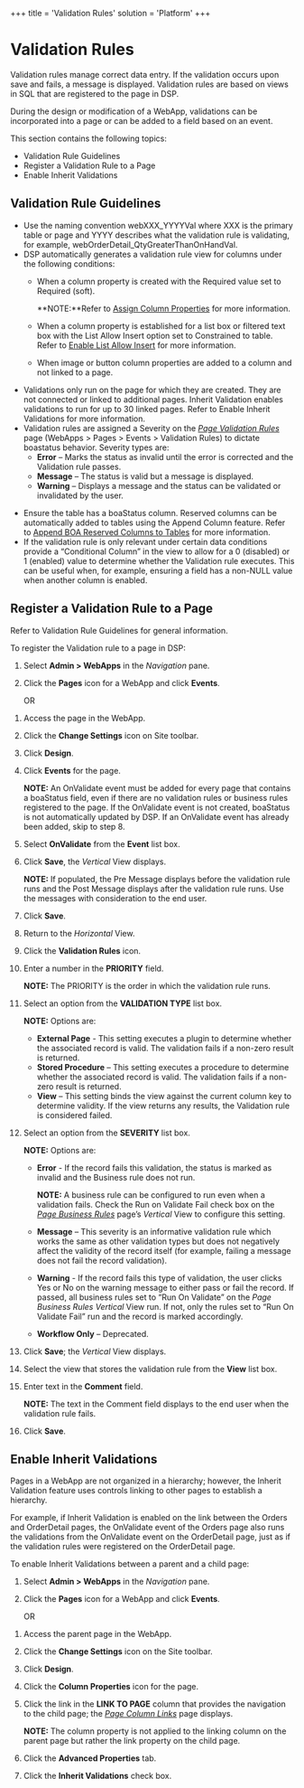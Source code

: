 +++
title = 'Validation Rules'
solution = 'Platform'
+++

# Validation Rules

Validation rules manage correct data entry. If the validation occurs
upon save and fails, a message is displayed. Validation rules are based
on views in SQL that are registered to the page in DSP.

During the design or modification of a WebApp, validations can be
incorporated into a page or can be added to a field based on an event.

This section contains the following topics:

  - Validation Rule Guidelines
  - Register a Validation Rule to a Page
  - Enable Inherit Validations

## <span id="Validati"></span>Validation Rule Guidelines

  - Use the naming convention webXXX\_YYYYVal where XXX is the primary
    table or page and YYYY describes what the validation rule is
    validating, for example, webOrderDetail\_QtyGreaterThanOnHandVal.
  - DSP automatically generates a validation rule view for columns under
    the following conditions:
      - When a column property is created with the Required value set to
        Required (soft).
        
        **NOTE:**Refer to [Assign Column
        Properties](Assign_Column_Properties.htm) for more information.
    
      - When a column property is established for a list box or filtered
        text box with the List Allow Insert option set to Constrained to
        table. Refer to [Enable List Allow
        Insert](Enable_List_Allow_Insert.htm) for more information.
    
      - When image or button column properties are added to a column and
        not linked to a page.
  - Validations only run on the page for which they are created. They
    are not connected or linked to additional pages. Inherit Validation
    enables validations to run for up to 30 linked pages. Refer to
    Enable Inherit Validations for more information.
  - Validation rules are assigned a Severity on the *[Page Validation
    Rules](../Sys_Admin/Page_Desc/Page_Validation_Rules.htm)* page
    (WebApps \> Pages \> Events \> Validation Rules) to dictate
    boastatus behavior. Severity types are:
      - **Error** – Marks the status as invalid until the error is
        corrected and the Validation rule passes.
      - **Message** – The status is valid but a message is displayed.
      - **Warning** – Displays a message and the status can be validated
        or invalidated by the user.

<!-- end list -->

  - Ensure the table has a boaStatus column. Reserved columns can be
    automatically added to tables using the Append Column feature. Refer
    to [Append BOA Reserved Columns to
    Tables](Append_BOA_Reserved_Columns_to_Tables.htm) for more
    information.
  - If the validation rule is only relevant under certain data
    conditions provide a “Conditional Column” in the view to allow for a
    0 (disabled) or 1 (enabled) value to determine whether the
    Validation rule executes. This can be useful when, for example,
    ensuring a field has a non-NULL value when another column is
    enabled.

## <span id="Register"></span>Register a Validation Rule to a Page

Refer to Validation Rule Guidelines for general information.

To register the Validation rule to a page in DSP:

1.  Select **Admin \> WebApps** in the *Navigation* pane.

2.  Click the **Pages** icon for a WebApp and click **Events**.
    
    OR

<!-- end list -->

1.  Access the page in the WebApp.

2.  Click the **Change Settings** icon on Site toolbar.

3.  Click **Design**.

4.  Click **Events** for the page.
    
    **NOTE:** An OnValidate event must be added for every page that
    contains a boaStatus field, even if there are no validation rules or
    business rules registered to the page. If the OnValidate event is
    not created, boaStatus is not automatically updated by DSP. If an
    OnValidate event has already been added, skip to step 8.

5.  Select **OnValidate** from the **Event** list box.

6.  Click **Save**, the *Vertical* View displays.
    
    **NOTE:** If populated, the Pre Message displays before the
    validation rule runs and the Post Message displays after the
    validation rule runs. Use the messages with consideration to the end
    user.

7.  Click **Save**.

8.  Return to the *Horizontal* View.

9.  Click the **Validation Rules** icon.

10. Enter a number in the **PRIORITY** field.
    
    **NOTE:** The PRIORITY is the order in which the validation rule
    runs.

11. Select an option from the **VALIDATION TYPE** list box.
    
    **NOTE:** Options are:
    
      - **External Page** - This setting executes a plugin to determine
        whether the associated record is valid. The validation fails if
        a non-zero result is returned.
      - **Stored Procedure** – This setting executes a procedure to
        determine whether the associated record is valid. The validation
        fails if a non-zero result is returned.
      - **View** – This setting binds the view against the current
        column key to determine validity. If the view returns any
        results, the Validation rule is considered failed.

12. Select an option from the **SEVERITY** list box.
    
    **NOTE:** Options are:
    
      - **Error** - If the record fails this validation, the status is
        marked as invalid and the Business rule does not run.
        
        **NOTE:** A business rule can be configured to run even when a
        validation fails. Check the Run on Validate Fail check box on
        the *[Page Business
        Rules](../Sys_Admin/Page_Desc/Page_Business_Rules_H.htm)* page’s
        *Vertical* View to configure this setting.
    
      - **Message** – This severity is an informative validation rule
        which works the same as other validation types but does not
        negatively affect the validity of the record itself (for
        example, failing a message does not fail the record validation).
    
      - **Warning** - If the record fails this type of validation, the
        user clicks Yes or No on the warning message to either pass or
        fail the record. If passed, all business rules set to “Run On
        Validate” on the *Page Business Rules* *Vertical* View run. If
        not, only the rules set to “Run On Validate Fail” run and the
        record is marked accordingly.
    
      - **Workflow Only** – Deprecated.

13. Click **Save**; the *Vertical* View displays.

14. Select the view that stores the validation rule from the **View**
    list box.

15. Enter text in the **Comment** field.
    
    **NOTE:** The text in the Comment field displays to the end user
    when the validation rule fails.

16. Click **Save**.

## <span id="Enable"></span>Enable Inherit Validations

Pages in a WebApp are not organized in a hierarchy; however, the Inherit
Validation feature uses controls linking to other pages to establish a
hierarchy.

For example, if Inherit Validation is enabled on the link between the
Orders and OrderDetail pages, the OnValidate event of the Orders page
also runs the validations from the OnValidate event on the OrderDetail
page, just as if the validation rules were registered on the OrderDetail
page.

To enable Inherit Validations between a parent and a child page:

1.  Select **Admin \> WebApps** in the *Navigation* pane.

2.  Click the **Pages** icon for a WebApp and click **Events**.
    
    OR

<!-- end list -->

1.  Access the parent page in the WebApp.

2.  Click the **Change Settings** icon on the Site toolbar.

3.  Click **Design**.

4.  Click the **Column Properties** icon for the page.

5.  Click the link in the **LINK TO PAGE** column that provides the
    navigation to the child page; the *[Page Column
    Links](../Sys_Admin/Page_Desc/Page%20Column%20Links.htm)* page
    displays.
    
    **NOTE:** The column property is not applied to the linking column
    on the parent page but rather the link property on the child page.

6.  Click the **Advanced Properties** tab.

7.  Click the **Inherit Validations** check box.
